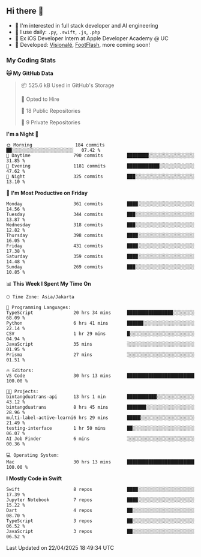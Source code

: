 ## Hi there 👋

- 🤖 I'm interested in full stack developer and AI engineering
- 🌱 I use daily: `.py`, `.swift`, `.js`, `.php`
- 🍎 Ex iOS Developer Intern at Apple Developer Academy @ UC
- 🔨 Developed: [Visionalé](https://apps.apple.com/id/app/visional%C3%A9/id6737191146), [FootFlash](https://apps.apple.com/id/app/footflash/id6550905078), more coming soon!

### My Coding Stats

<!--START_SECTION:waka-->
**🐱 My GitHub Data** 

> 📦 525.6 kB Used in GitHub's Storage 
 > 
> 💼 Opted to Hire
 > 
> 📜 18 Public Repositories 
 > 
> 🔑 9 Private Repositories 
 > 
**I'm a Night 🦉** 

```text
🌞 Morning                184 commits         ██░░░░░░░░░░░░░░░░░░░░░░░   07.42 % 
🌆 Daytime                790 commits         ████████░░░░░░░░░░░░░░░░░   31.85 % 
🌃 Evening                1181 commits        ████████████░░░░░░░░░░░░░   47.62 % 
🌙 Night                  325 commits         ███░░░░░░░░░░░░░░░░░░░░░░   13.10 % 
```
📅 **I'm Most Productive on Friday** 

```text
Monday                   361 commits         ████░░░░░░░░░░░░░░░░░░░░░   14.56 % 
Tuesday                  344 commits         ███░░░░░░░░░░░░░░░░░░░░░░   13.87 % 
Wednesday                318 commits         ███░░░░░░░░░░░░░░░░░░░░░░   12.82 % 
Thursday                 398 commits         ████░░░░░░░░░░░░░░░░░░░░░   16.05 % 
Friday                   431 commits         ████░░░░░░░░░░░░░░░░░░░░░   17.38 % 
Saturday                 359 commits         ████░░░░░░░░░░░░░░░░░░░░░   14.48 % 
Sunday                   269 commits         ███░░░░░░░░░░░░░░░░░░░░░░   10.85 % 
```


📊 **This Week I Spent My Time On** 

```text
🕑︎ Time Zone: Asia/Jakarta

💬 Programming Languages: 
TypeScript               20 hrs 34 mins      █████████████████░░░░░░░░   68.09 % 
Python                   6 hrs 41 mins       ██████░░░░░░░░░░░░░░░░░░░   22.14 % 
CSV                      1 hr 29 mins        █░░░░░░░░░░░░░░░░░░░░░░░░   04.94 % 
JavaScript               35 mins             ░░░░░░░░░░░░░░░░░░░░░░░░░   01.95 % 
Prisma                   27 mins             ░░░░░░░░░░░░░░░░░░░░░░░░░   01.51 % 

🔥 Editors: 
VS Code                  30 hrs 13 mins      █████████████████████████   100.00 % 

🐱‍💻 Projects: 
bintangduatrans-api      13 hrs 1 min        ███████████░░░░░░░░░░░░░░   43.12 % 
bintangduatrans          8 hrs 45 mins       ███████░░░░░░░░░░░░░░░░░░   28.96 % 
multi-label-active-learni6 hrs 29 mins       █████░░░░░░░░░░░░░░░░░░░░   21.49 % 
testing-interface        1 hr 50 mins        ██░░░░░░░░░░░░░░░░░░░░░░░   06.07 % 
AI Job Finder            6 mins              ░░░░░░░░░░░░░░░░░░░░░░░░░   00.36 % 

💻 Operating System: 
Mac                      30 hrs 13 mins      █████████████████████████   100.00 % 
```

**I Mostly Code in Swift** 

```text
Swift                    8 repos             ████░░░░░░░░░░░░░░░░░░░░░   17.39 % 
Jupyter Notebook         7 repos             ████░░░░░░░░░░░░░░░░░░░░░   15.22 % 
Dart                     4 repos             ██░░░░░░░░░░░░░░░░░░░░░░░   08.70 % 
TypeScript               3 repos             ██░░░░░░░░░░░░░░░░░░░░░░░   06.52 % 
JavaScript               3 repos             ██░░░░░░░░░░░░░░░░░░░░░░░   06.52 % 
```




 Last Updated on 22/04/2025 18:49:34 UTC
<!--END_SECTION:waka-->

<!--
**nico-samuelson/nico-samuelson** is a ✨ _special_ ✨ repository because its `README.md` (this file) appears on your GitHub profile.

Here are some ideas to get you started:

- 🔭 I’m currently working on ...
- 🌱 I’m currently learning ...
- 👯 I’m looking to collaborate on ...
- 🤔 I’m looking for help with ...
- 💬 Ask me about ...
- 📫 How to reach me: ...
- 😄 Pronouns: ...
- ⚡ Fun fact: ...
-->
